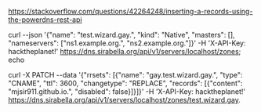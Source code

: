 https://stackoverflow.com/questions/42264248/inserting-a-records-using-the-powerdns-rest-api

curl --json '{"name": "test.wizard.gay.", "kind": "Native", "masters": [], "nameservers": ["ns1.example.org.", "ns2.example.org."]}' -H 'X-API-Key: hacktheplanet!' https://dns.sirabella.org/api/v1/servers/localhost/zones; echo


curl -X PATCH --data '{"rrsets": [{"name": "gay.test.wizard.gay.", "type": "CNAME", "ttl": 3600, "changetype": "REPLACE", "records": [{"content": "mjsir911.github.io.", "disabled": false}]}]}' -H 'X-API-Key: hacktheplanet!' https://dns.sirabella.org/api/v1/servers/localhost/zones/test.wizard.gay.
